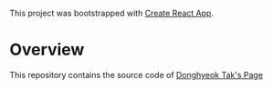 This project was bootstrapped with [Create React App](https://github.com/facebook/create-react-app).

# Overview
This repository contains the source code of [Donghyeok Tak's Page](https://tdh8316.github.io)
